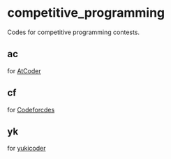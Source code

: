 # competitive_programming

Codes for competitive programming contests.

## ac
for [AtCoder](https://atcoder.jp)

## cf
for [Codeforcdes](http://codeforces.com)

## yk
for [yukicoder](https://yukicoder.me)
